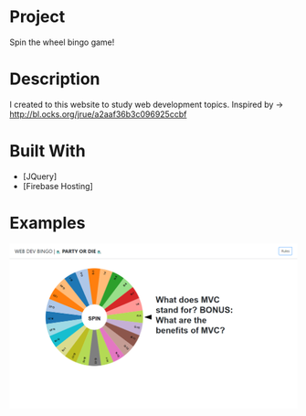 # Project

 Spin the wheel bingo game! 

# Description

 I created to this website to study web development topics. Inspired by -> http://bl.ocks.org/jrue/a2aaf36b3c096925ccbf

# Built With

- [JQuery]
- [Firebase Hosting]

# Examples

![Image of Web Dev Bingo](/webdev_bingo.png)
